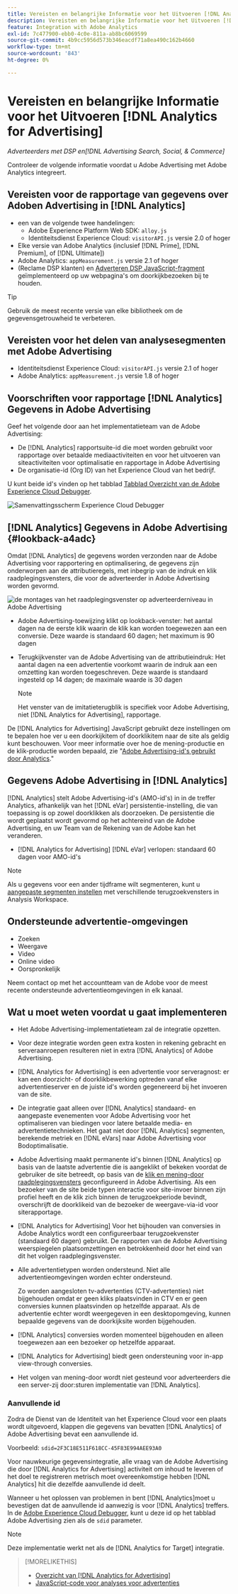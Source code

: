 ```yaml
---
title: Vereisten en belangrijke Informatie voor het Uitvoeren [!DNL Analytics for Advertising]
description: Vereisten en belangrijke Informatie voor het Uitvoeren [!DNL Analytics for Advertising]
feature: Integration with Adobe Analytics
exl-id: 7c477900-ebb0-4c0e-811a-ab8bc6069599
source-git-commit: 4b9cc5956d573b346eacdf71a8ea490c162b4660
workflow-type: tm+mt
source-wordcount: '843'
ht-degree: 0%

---
```


# Vereisten en belangrijke Informatie voor het Uitvoeren [!DNL Analytics for Advertising]

*Adverteerders met DSP en[!DNL Advertising Search, Social, & Commerce]*

Controleer de volgende informatie voordat u Adobe Advertising met Adobe Analytics integreert.

## Vereisten voor de rapportage van gegevens over Adoben Advertising in [!DNL Analytics]

* een van de volgende twee handelingen:
   * Adobe Experience Platform Web SDK: `alloy.js`
   * Identiteitsdienst Experience Cloud: `visitorAPI.js` versie 2.0 of hoger
* Elke versie van Adobe Analytics (inclusief [!DNL Prime], [!DNL Premium], of [!DNL Ultimate])
* Adobe Analytics: `appMeasurement.js` versie 2.1 of hoger
* (Reclame DSP klanten) en [Adverteren DSP JavaScript-fragment](javascript.md) geïmplementeerd op uw webpagina&#39;s om doorkijkbezoeken bij te houden.

>[!TIP]
>
>Gebruik de meest recente versie van elke bibliotheek om de gegevensgetrouwheid te verbeteren.

## Vereisten voor het delen van analysesegmenten met Adobe Advertising

* Identiteitsdienst Experience Cloud: `visitorAPI.js` versie 2.1 of hoger
* Adobe Analytics: `appMeasurement.js` versie 1.8 of hoger

## Voorschriften voor rapportage [!DNL Analytics] Gegevens in Adobe Advertising

Geef het volgende door aan het implementatieteam van de Adobe Advertising:

* De [!DNL Analytics] rapportsuite-id die moet worden gebruikt voor rapportage over betaalde mediaactiviteiten en voor het uitvoeren van siteactiviteiten voor optimalisatie en rapportage in Adobe Advertising
* De organisatie-id (Org ID) van het Experience Cloud van het bedrijf.

U kunt beide id&#39;s vinden op het tabblad [Tabblad Overzicht van de Adobe Experience Cloud Debugger](https://experienceleague.adobe.com/docs/debugger/using-v2/summary.html).

![Samenvattingsscherm Experience Cloud Debugger](/help/integrations/assets/a4adc-debugger-summary.png)

## [!DNL Analytics] Gegevens in Adobe Advertising {#lookback-a4adc}

Omdat [!DNL Analytics] de gegevens worden verzonden naar de Adobe Advertising voor rapportering en optimalisering, de gegevens zijn onderworpen aan de attributieregels, met inbegrip van de indruk en klik raadplegingsvensters, die voor de adverteerder in Adobe Advertising worden gevormd.

![de montages van het raadplegingsvenster op adverteerderniveau in Adobe Advertising](/help/integrations/assets/a4adc-lookbacks.png)

* Adobe Advertising-toewijzing klikt op lookback-venster: het aantal dagen na de eerste klik waarin de klik kan worden toegewezen aan een conversie. Deze waarde is standaard 60 dagen; het maximum is 90 dagen
* Terugkijkvenster van de Adobe Advertising van de attributieindruk: Het aantal dagen na een advertentie voorkomt waarin de indruk aan een omzetting kan worden toegeschreven. Deze waarde is standaard ingesteld op 14 dagen; de maximale waarde is 30 dagen

  >[!NOTE]
  >
  > Het venster van de imitatieterugblik is specifiek voor Adobe Advertising, niet [!DNL Analytics for Advertising], rapportage.

De [!DNL Analytics for Advertising] JavaScript gebruikt deze instellingen om te bepalen hoe ver u een doorkijkitem of doorklikitem naar de site als geldig kunt beschouwen. Voor meer informatie over hoe de mening-productie en de klik-productie worden bepaald, zie &quot;[Adobe Advertising-id&#39;s gebruikt door Analytics](ids.md).&quot;

## Gegevens Adobe Advertising in [!DNL Analytics]

[!DNL Analytics] stelt Adobe Advertising-id&#39;s (AMO-id&#39;s) in in de treffer Analytics, afhankelijk van het [!DNL eVar] persistentie-instelling, die van toepassing is op zowel doorklikken als doorzoeken. De persistentie die wordt geplaatst wordt gevormd op het achtereind van de Adobe Advertising, en uw Team van de Rekening van de Adobe kan het veranderen.

* [!DNL Analytics for Advertising] [!DNL eVar] verlopen: standaard 60 dagen voor AMO-id&#39;s

>[!NOTE]
>
>Als u gegevens voor een ander tijdframe wilt segmenteren, kunt u [aangepaste segmenten instellen](https://experienceleague.adobe.com/docs/analytics/components/segmentation/segmentation-workflow/seg-build.html) met verschillende terugzoekvensters in Analysis Workspace.

## Ondersteunde advertentie-omgevingen

* Zoeken
* Weergave
* Video
* Online video
* Oorspronkelijk

Neem contact op met het accountteam van de Adobe voor de meest recente ondersteunde advertentieomgevingen in elk kanaal.

## Wat u moet weten voordat u gaat implementeren

* Het Adobe Advertising-implementatieteam zal de integratie opzetten.

* Voor deze integratie worden geen extra kosten in rekening gebracht en serveraanroepen resulteren niet in extra [!DNL Analytics] of Adobe Advertising.

* [!DNL Analytics for Advertising] is een advertentie voor serveragnost: er kan een doorzicht- of doorklikbewerking optreden vanaf elke advertentieserver en de juiste id&#39;s worden gegenereerd bij het invoeren van de site.

* De integratie gaat alleen over [!DNL Analytics] standaard- en aangepaste evenementen voor Adobe Advertising voor het optimaliseren van biedingen voor latere betaalde media- en advertentietechnieken. Het gaat niet door [!DNL Analytics] segmenten, berekende metriek en [!DNL eVars] naar Adobe Advertising voor Bodoptimalisatie.

* Adobe Advertising maakt permanente id&#39;s binnen [!DNL Analytics] op basis van de laatste advertentie die is aangeklikt of bekeken voordat de gebruiker de site betreedt, op basis van de [klik en mening-door raadplegingsvensters](#lookback-a4adc) geconfigureerd in Adobe Advertising. Als een bezoeker van de site beide typen interactie voor site-invoer binnen zijn profiel heeft en de klik zich binnen de terugzoekperiode bevindt, overschrijft de doorklikeid van de bezoeker de weergave-via-id voor siterapportage.

* [!DNL Analytics for Advertising] Voor het bijhouden van conversies in Adobe Analytics wordt een configureerbaar terugzoekvenster (standaard 60 dagen) gebruikt. De rapporten van de Adobe Advertising weerspiegelen plaatsomzettingen en betrokkenheid door het eind van dit het volgen raadplegingsvenster.

* Alle advertentietypen worden ondersteund. Niet alle advertentieomgevingen worden echter ondersteund.

  Zo worden aangesloten tv-advertenties (CTV-advertenties) niet bijgehouden omdat er geen kliks plaatsvinden in CTV en er geen conversies kunnen plaatsvinden op hetzelfde apparaat. Als de advertentie echter wordt weergegeven in een desktopomgeving, kunnen bepaalde gegevens van de doorkijksite worden bijgehouden.

* [!DNL Analytics] conversies worden momenteel bijgehouden en alleen toegewezen aan een bezoeker op hetzelfde apparaat.

* [!DNL Analytics for Advertising] biedt geen ondersteuning voor in-app view-through conversies.

* Het volgen van mening-door wordt niet gesteund voor adverteerders die een server-zij door:sturen implementatie van [!DNL Analytics].

### Aanvullende id

Zodra de Dienst van de Identiteit van het Experience Cloud voor een plaats wordt uitgevoerd, klappen die gegevens van bevatten [!DNL Analytics] of Adobe Advertising bevat een aanvullende id.

Voorbeeld: `sdid=2F3C18E511F618CC-45F83E994AEE93A0`

Voor nauwkeurige gegevensintegratie, alle vraag van de Adobe Advertising die door [!DNL Analytics for Advertising] activiteit om inhoud te leveren of het doel te registreren metrisch moet overeenkomstige hebben [!DNL Analytics] hit die dezelfde aanvullende id deelt.

Wanneer u het oplossen van problemen in bent [!DNL Analytics]moet u bevestigen dat de aanvullende id aanwezig is voor [!DNL Analytics] treffers. In de [Adobe Experience Cloud Debugger](https://experienceleague.adobe.com/docs/debugger/using-v2/summary.html), kunt u deze id op het tabblad Adobe Advertising zien als de `sdid` parameter.

>[!NOTE]
>
> Deze implementatie werkt net als de [!DNL Analytics for Target] integratie.

>[!MORELIKETHIS]
>
>* [Overzicht van [!DNL Analytics for Advertising]](overview.md)
>* [JavaScript-code voor analyses voor advertenties](/help/integrations/analytics/javascript.md)
